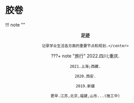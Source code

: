 # 胶卷



!!! note ""
    <center><b>足迹</b>
    
    记录学业生活各方面的重要节点和规划.</center>

???+ note "旅行"
    2022.四川;重庆.
    
    2021.上海;西藏.
    
    2020.西安.
    
    2019.新疆
    
    更早.江苏,北京,福建,山东...(施工中)